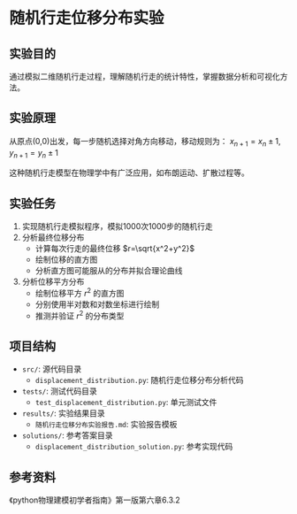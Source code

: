 # 随机行走位移分布实验

## 实验目的
通过模拟二维随机行走过程，理解随机行走的统计特性，掌握数据分析和可视化方法。

## 实验原理
从原点(0,0)出发，每一步随机选择对角方向移动，移动规则为：
$x_{n+1}=x_n\pm1$, $y_{n+1}=y_n\pm1$

这种随机行走模型在物理学中有广泛应用，如布朗运动、扩散过程等。

## 实验任务
1. 实现随机行走模拟程序，模拟1000次1000步的随机行走
2. 分析最终位移分布
   - 计算每次行走的最终位移 $r=\sqrt{x^2+y^2}$
   - 绘制位移的直方图
   - 分析直方图可能服从的分布并拟合理论曲线
3. 分析位移平方分布
   - 绘制位移平方 $r^2$ 的直方图
   - 分别使用半对数和对数坐标进行绘制
   - 推测并验证 $r^2$ 的分布类型

## 项目结构
- `src/`: 源代码目录
  - `displacement_distribution.py`: 随机行走位移分布分析代码
- `tests/`: 测试代码目录
  - `test_displacement_distribution.py`: 单元测试文件
- `results/`: 实验结果目录
  - `随机行走位移分布实验报告.md`: 实验报告模板
- `solutions/`: 参考答案目录
  - `displacement_distribution_solution.py`: 参考实现代码

## 参考资料
《python物理建模初学者指南》第一版第六章6.3.2